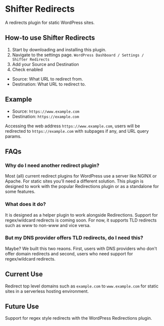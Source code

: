 # Shifter Redirects

A redirects plugin for static WordPress sites.

## How-to use Shifter Redirects

1. Start by downloading and installing this plugin.
2. Navigate to the settings page. `WordPress Dashboard / Settings / Shifter Redirects`
3. Add your Source and Destination
4. Check enabled

- Source: What URL to redirect from.
- Destination: What URL to redirect to.

## Example

- Source: `https://www.example.com`
- Destination: `https://example.com`

Accessing the web address `https://www.example.com`, users will be redirected to `https://example.com` with subpages if any, and URL query params.

## FAQs

### Why do I need another redirect plugin?

Most (all) current redirect plugins for WordPress use a server like NGINX or Apache. For static sites you'll need a different solution. This plugin is designed to work with the popular Redirections plugin or as a standalone for some features.

### What does it do?

It is designed as a helper plugin to work alongside Redirections. Support for regex/wildcard redirects is coming soon. For now, it supports TLD redirects such as www to non-www and vice versa.

### But my DNS provider offers TLD redirects, do I need this?

Maybe? We built this two reaons. First, users with DNS providers who don't offer domain redirects and second, users who need support for regex/wildcard redirects.

## Current Use
Redirect top level domains such as `example.com` to `www.example.com` for static sites in a serverless hosting environment.

## Future Use
Support for regex style redirects with the WordPress Redirections plugin.
